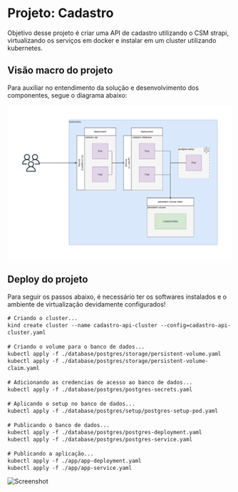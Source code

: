 # Projeto: Cadastro

Objetivo desse projeto é criar uma API de cadastro utilizando o CSM strapi, virtualizando os serviços em docker e instalar em um cluster utilizando kubernetes.

## Visão macro do projeto

Para auxiliar no entendimento da solução e desenvolvimento dos componentes, segue o diagrama abaixo:

![Screenshot](./_/macro.png)

## Deploy do projeto

Para seguir os passos abaixo, é necessário ter os softwares instalados e o ambiente de virtualização devidamente configurados!

```
# Criando o cluster...
kind create cluster --name cadastro-api-cluster --config=cadastro-api-cluster.yaml

# Criando o volume para o banco de dados...
kubectl apply -f ./database/postgres/storage/persistent-volume.yaml
kubectl apply -f ./database/postgres/storage/persistent-volume-claim.yaml

# Adicionando as credencias de acesso ao banco de dados...
kubectl apply -f ./database/postgres/postgres-secrets.yaml

# Aplicando o setup no banco de dados...
kubectl apply -f ./database/postgres/setup/postgres-setup-pod.yaml

# Publicando o banco de dados...
kubectl apply -f ./database/postgres/postgres-deployment.yaml
kubectl apply -f ./database/postgres/postgres-service.yaml

# Publicando a aplicação...
kubectl apply -f ./app/app-deployment.yaml
kubectl apply -f ./app/app-service.yaml
```

![Screenshot](./_/get_all.png)
